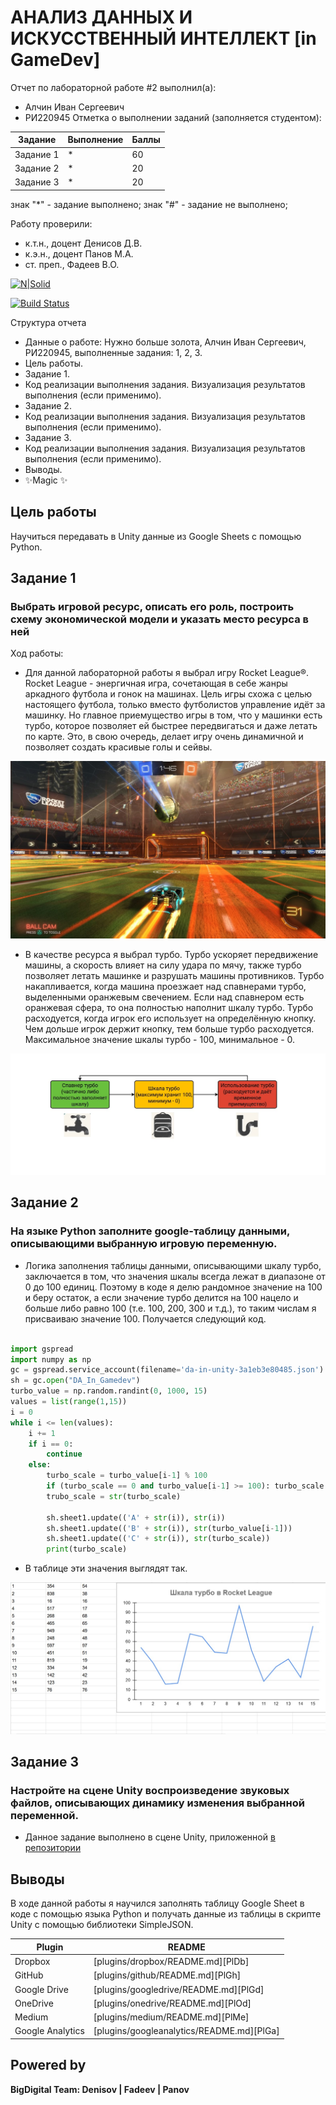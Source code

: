 # АНАЛИЗ ДАННЫХ И ИСКУССТВЕННЫЙ ИНТЕЛЛЕКТ [in GameDev]
Отчет по лабораторной работе #2 выполнил(а):
- Алчин Иван Сергеевич
- РИ220945
Отметка о выполнении заданий (заполняется студентом):

| Задание | Выполнение | Баллы |
| ------ | ------ | ------ |
| Задание 1 | * | 60 |
| Задание 2 | * | 20 |
| Задание 3 | * | 20 |

знак "*" - задание выполнено; знак "#" - задание не выполнено;

Работу проверили:
- к.т.н., доцент Денисов Д.В.
- к.э.н., доцент Панов М.А.
- ст. преп., Фадеев В.О.

[![N|Solid](https://cldup.com/dTxpPi9lDf.thumb.png)](https://nodesource.com/products/nsolid)

[![Build Status](https://travis-ci.org/joemccann/dillinger.svg?branch=master)](https://travis-ci.org/joemccann/dillinger)

Структура отчета

- Данные о работе: Нужно больше золота, Алчин Иван Сергеевич, РИ220945, выполненные задания: 1, 2, 3.
- Цель работы.
- Задание 1.
- Код реализации выполнения задания. Визуализация результатов выполнения (если применимо).
- Задание 2.
- Код реализации выполнения задания. Визуализация результатов выполнения (если применимо).
- Задание 3.
- Код реализации выполнения задания. Визуализация результатов выполнения (если применимо).
- Выводы.
- ✨Magic ✨

## Цель работы
Научиться передавать в Unity данные из Google Sheets с помощью Python.

## Задание 1
### Выбрать игровой ресурс, описать его роль, построить схему экономической модели и указать место ресурса в ней 
Ход работы:
- Для данной лабораторной работы я выбрал игру Rocket League®. Rocket League - энергичная игра, сочетающая в себе жанры аркадного футбола и гонок на машинах. Цель игры схожа с целью настоящего футбола, только вместо футболистов управление идёт за машинку. Но главное приемущество игры в том, что у машинки есть турбо, которое позволяет ей быстрее передвигаться и даже летать по карте. Это, в свою очередь, делает игру очень динамичной и позволяет создать красивые голы и сейвы.

![Изображение](RocketLeague.jpg)

- В качестве ресурса я выбрал турбо. Турбо ускоряет передвижение машины, а скорость влияет на силу удара по мячу, также турбо позволяет летать машинке и разрушать машины противников. Турбо накапливается, когда машина проезжает над спавнерами турбо, выделенными оранжевым свечением. Если над спавнером есть оранжевая сфера, то она полностью наполнит шкалу турбо. Турбо расходуется, когда игрок его использует на определённую кнопку. Чем дольше игрок держит кнопку, тем больше турбо расходуется. Максимальное значение шкалы турбо - 100, минимальное - 0. 

![Изображение](EconomicScheme.jpg)


## Задание 2
### На языке Python заполните google-таблицу данными, описывающими выбранную игровую переменную.

- Логика заполнения таблицы данными, описывающими шкалу турбо, заключается в том, что значения шкалы всегда лежат в диапазоне от 0 до 100 единиц. Поэтому в коде я делю рандомное значение на 100 и беру остаток, а если значение турбо делится на 100 нацело и больше либо равно 100 (т.е. 100, 200, 300 и т.д.), то таким числам я присваиваю значение 100. Получается следующий код.

```py

import gspread
import numpy as np
gc = gspread.service_account(filename='da-in-unity-3a1eb3e80485.json')
sh = gc.open("DA_In_Gamedev")
turbo_value = np.random.randint(0, 1000, 15)
values = list(range(1,15))
i = 0
while i <= len(values):
    i += 1
    if i == 0:
        continue
    else:
        turbo_scale = turbo_value[i-1] % 100
        if (turbo_scale == 0 and turbo_value[i-1] >= 100): turbo_scale = 100
        trubo_scale = str(turbo_scale)
        
        sh.sheet1.update(('A' + str(i)), str(i))
        sh.sheet1.update(('B' + str(i)), str(turbo_value[i-1]))
        sh.sheet1.update(('C' + str(i)), str(turbo_scale))
        print(turbo_scale)

```

- В таблице эти значения выглядят так.

![Изображение](Turbo.jpg)
  

## Задание 3
### Настройте на сцене Unity воспроизведение звуковых файлов, описывающих динамику изменения выбранной переменной.

- Данное задание выполнено в сцене Unity, приложенной [в репозитории]([/Unity/Lab2](https://github.com/W1RDy/DA-in-GameDev-L01-Alchin-Ivan/tree/main/lab2/Unity/Lab2)) 

## Выводы

В ходе данной работы я научился заполнять таблицу Google Sheet в коде с помощью языка Python и получать данные из таблицы в скрипте Unity с помощью библиотеки SimpleJSON.

| Plugin | README |
| ------ | ------ |
| Dropbox | [plugins/dropbox/README.md][PlDb] |
| GitHub | [plugins/github/README.md][PlGh] |
| Google Drive | [plugins/googledrive/README.md][PlGd] |
| OneDrive | [plugins/onedrive/README.md][PlOd] |
| Medium | [plugins/medium/README.md][PlMe] |
| Google Analytics | [plugins/googleanalytics/README.md][PlGa] |

## Powered by

**BigDigital Team: Denisov | Fadeev | Panov**
